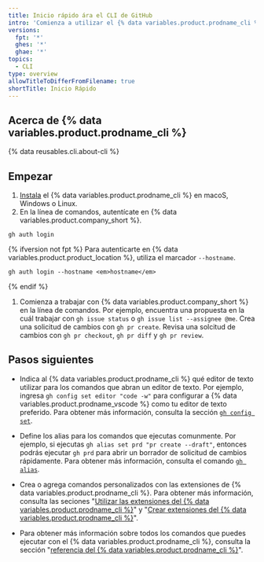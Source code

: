 ```yaml
---
title: Inicio rápido ára el CLI de GitHub
intro: 'Comienza a utilizar el {% data variables.product.prodname_cli %} para trabajar con {% data variables.product.company_short %} en la línea de comandos.'
versions:
  fpt: '*'
  ghes: '*'
  ghae: '*'
topics:
  - CLI
type: overview
allowTitleToDifferFromFilename: true
shortTitle: Inicio Rápido
---
```


## Acerca de {% data variables.product.prodname_cli %}

{% data reusables.cli.about-cli %}

## Empezar

1. [Instala](https://github.com/cli/cli#installation) el {% data variables.product.prodname_cli %} en macoS, Windows o Linux.
1. En la línea de comandos, autentícate en {% data variables.product.company_short %}.

  ```shell
  gh auth login
  ```

  {% ifversion not fpt %}
  Para autenticarte en {% data variables.product.product_location %}, utiliza el marcador `--hostname`.

  ```shell
  gh auth login --hostname <em>hostname</em>
  ```

  {% endif %}
1. Comienza a trabajar con {% data variables.product.company_short %} en la línea de comandos. Por ejemplo, encuentra una propuesta en la cuál trabajar con `gh issue status` o `gh issue list --assignee @me`. Crea una solicitud de cambios con `gh pr create`. Revisa una solcitud de cambios con `gh pr checkout`, `gh pr diff` y `gh pr review`.

## Pasos siguientes

- Indica al {% data variables.product.prodname_cli %} qué editor de texto utilizar para los comandos que abran un editor de texto. Por ejemplo, ingresa `gh config set editor "code -w"` para configurar a {% data variables.product.prodname_vscode %} como tu editor de texto preferido. Para obtener más información, consulta la sección [`gh config set`](https://cli.github.com/manual/gh_config_set).

- Define los alias para los comandos que ejecutas comunmente. Por ejemplo, si ejecutas `gh alias set prd "pr create --draft"`, entonces podrás ejecutar `gh prd` para abrir un borrador de solicitud de cambios rápidamente. Para obtener más información, consulta el comando [`gh alias`](https://cli.github.com/manual/gh_alias).

- Crea o agrega comandos personalizados con las extensiones de {% data variables.product.prodname_cli %}. Para obtener más información, consulta las seciones "[Utilizar las extensiones del {% data variables.product.prodname_cli %}](/github-cli/github-cli/using-github-cli-extensions)" y "[Crear extensiones del {% data variables.product.prodname_cli %}](/github-cli/github-cli/creating-github-cli-extensions)".

- Para obtener más información sobre todos los comandos que puedes ejecutar con el {% data variables.product.prodname_cli %}, consulta la sección "[referencia del {% data variables.product.prodname_cli %}](/github-cli/github-cli/github-cli-reference)".
